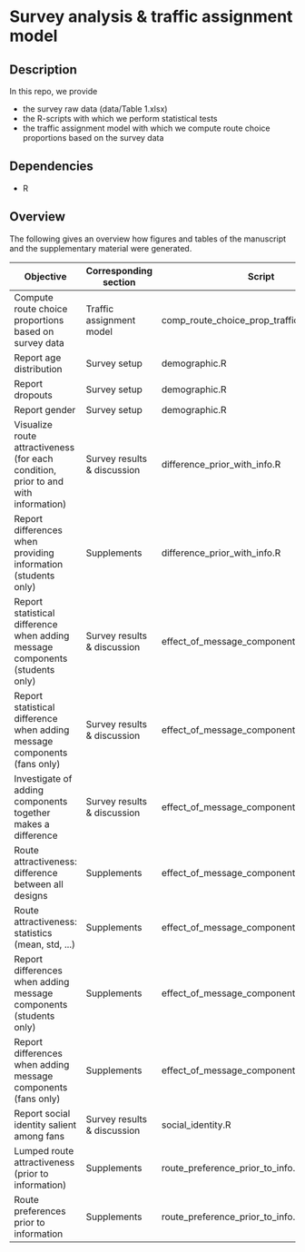 # Survey analysis & traffic assignment model

## Description

In this repo, we provide
* the survey raw data (data/Table 1.xlsx)
* the R-scripts with which we perform statistical tests
* the traffic assignment model with which we compute route choice proportions based on the survey data


## Dependencies

* R


## Overview

The following gives an overview how figures and tables of the manuscript and the supplementary material were generated.

| Objective                                                                           | Corresponding section       | Script                                      | Corresponding output files                         |
|-------------------------------------------------------------------------------------|-----------------------------|---------------------------------------------|----------------------------------------------------|
| Compute route choice proportions based on survey data                               | Traffic assignment model    | comp_route_choice_prop_traffic_assignment.R | manuscript_table_6.tex                             |
| Report age distribution                                                             | Survey setup                | demographic.R                               | manuscript_table_1.tex                             |
| Report dropouts                                                                     | Survey setup                | demographic.R                               | manuscript__dropouts.tex                           |
| Report gender                                                                       | Survey setup                | demographic.R                               | manuscript__gender.tex                             |
| Visualize route attractiveness (for each condition, prior to and with information)  | Survey results & discussion | difference_prior_with_info.R                | manuscript_Figure_4-part*.pdf                      |
| Report differences when providing information (students only)                       | Supplements                 | difference_prior_with_info.R                | supplements_table_S4_S5.tex                        |
| Report statistical difference when adding message components (students only)        | Survey results & discussion | effect_of_message_components.R              | manuscript_table_3.tex                             |
| Report statistical difference when adding message components (fans only)            | Survey results & discussion | effect_of_message_components.R              | manuscript_table_4_5.tex                           |
| Investigate of adding components together makes a difference                        | Survey results & discussion | effect_of_message_components.R              | manuscript_adding_comp_together_no_effect_fans.tex |
| Route attractiveness: difference between all designs                                | Supplements                 | effect_of_message_components.R              | supplements_table_S8.tex                           |
| Route attractiveness: statistics (mean, std, ...)                                   | Supplements                 | effect_of_message_components.R              | supplements_table_S9.tex                           |
| Report differences when adding message components (students only)                   | Supplements                 | effect_of_message_components.R              | supplements_table_S2.tex                           |
| Report differences when adding message components (fans only)                       | Supplements                 | effect_of_message_components.R              | supplements_table_S3.tex                           |
| Report social identity salient among fans                                           | Survey results & discussion | social_identity.R                           | manuscript__social_identity_salient_fans.tex       |
| Lumped route attractiveness (prior to information)                                  | Supplements                 | route_preference_prior_to_info.R            | supplements_table_S6.tex                           |
| Route preferences prior to information                                              | Supplements                 | route_preference_prior_to_info.R            | supplements_table_S7.tex                           |


